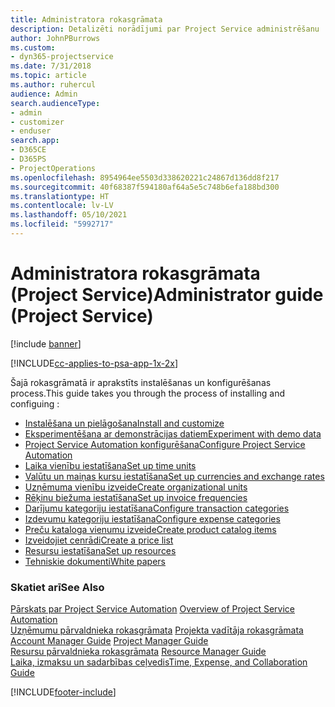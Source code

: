 ```yaml
---
title: Administratora rokasgrāmata
description: Detalizēti norādījumi par Project Service administrēšanu
author: JohnPBurrows
ms.custom:
- dyn365-projectservice
ms.date: 7/31/2018
ms.topic: article
ms.author: ruhercul
audience: Admin
search.audienceType:
- admin
- customizer
- enduser
search.app:
- D365CE
- D365PS
- ProjectOperations
ms.openlocfilehash: 8954964ee5503d338620221c24867d136dd8f217
ms.sourcegitcommit: 40f68387f594180af64a5e5c748b6efa188bd300
ms.translationtype: HT
ms.contentlocale: lv-LV
ms.lasthandoff: 05/10/2021
ms.locfileid: "5992717"
---
```

# <a name="administrator-guide-project-service"></a><span data-ttu-id="3de28-103">Administratora rokasgrāmata (Project Service)</span><span class="sxs-lookup"><span data-stu-id="3de28-103">Administrator guide (Project Service)</span></span>

[!include [banner](../includes/psa-now-project-operations.md)]

[!INCLUDE[cc-applies-to-psa-app-1x-2x](../includes/cc-applies-to-psa-app-1x-2x.md)]

<span data-ttu-id="3de28-104">Šajā rokasgrāmatā ir aprakstīts instalēšanas un konfigurēšanas process.</span><span class="sxs-lookup"><span data-stu-id="3de28-104">This guide takes you through the process of installing and configuing :</span></span>  
  
- [<span data-ttu-id="3de28-105">Instalēšana un pielāgošana</span><span class="sxs-lookup"><span data-stu-id="3de28-105">Install and customize</span></span>](install-customize.md)
- [<span data-ttu-id="3de28-106">Eksperimentēšana ar demonstrācijas datiem</span><span class="sxs-lookup"><span data-stu-id="3de28-106">Experiment with demo data</span></span>](use-demo-data.md)
- [<span data-ttu-id="3de28-107">Project Service Automation konfigurēšana</span><span class="sxs-lookup"><span data-stu-id="3de28-107">Configure Project Service Automation</span></span>](configure.md)
- [<span data-ttu-id="3de28-108">Laika vienību iestatīšana</span><span class="sxs-lookup"><span data-stu-id="3de28-108">Set up time units</span></span>](set-up-time-units.md)
- [<span data-ttu-id="3de28-109">Valūtu un maiņas kursu iestatīšana</span><span class="sxs-lookup"><span data-stu-id="3de28-109">Set up currencies and exchange rates</span></span>](set-up-currencies-exchange-rates.md)
- [<span data-ttu-id="3de28-110">Uzņēmuma vienību izveide</span><span class="sxs-lookup"><span data-stu-id="3de28-110">Create organizational units</span></span>](create-organizational-units.md)
- [<span data-ttu-id="3de28-111">Rēķinu biežuma iestatīšana</span><span class="sxs-lookup"><span data-stu-id="3de28-111">Set up invoice frequencies</span></span>](set-up-invoice-frequencies.md)
- [<span data-ttu-id="3de28-112">Darījumu kategoriju iestatīšana</span><span class="sxs-lookup"><span data-stu-id="3de28-112">Configure transaction categories</span></span>](configure-transaction-categories.md)
- [<span data-ttu-id="3de28-113">Izdevumu kategoriju iestatīšana</span><span class="sxs-lookup"><span data-stu-id="3de28-113">Configure expense categories</span></span>](configure-expense-categories.md)
- [<span data-ttu-id="3de28-114">Preču kataloga vienumu izveide</span><span class="sxs-lookup"><span data-stu-id="3de28-114">Create product catalog items</span></span>](create-product-catalog-items.md)
- [<span data-ttu-id="3de28-115">Izveidojiet cenrādi</span><span class="sxs-lookup"><span data-stu-id="3de28-115">Create a price list</span></span>](create-price-list.md)
- [<span data-ttu-id="3de28-116">Resursu iestatīšana</span><span class="sxs-lookup"><span data-stu-id="3de28-116">Set up resources</span></span>](set-up-resources.md)
- [<span data-ttu-id="3de28-117">Tehniskie dokumenti</span><span class="sxs-lookup"><span data-stu-id="3de28-117">White papers</span></span>](white-papers.md)
  
### <a name="see-also"></a><span data-ttu-id="3de28-118">Skatiet arī</span><span class="sxs-lookup"><span data-stu-id="3de28-118">See Also</span></span>  
 <span data-ttu-id="3de28-119">[Pārskats par Project Service Automation](../psa/overview.md)  </span><span class="sxs-lookup"><span data-stu-id="3de28-119">[Overview of Project Service Automation](../psa/overview.md)  </span></span>  
 <span data-ttu-id="3de28-120">[Uzņēmumu pārvaldnieka rokasgrāmata](../psa/account-manager-guide.md) [Projekta vadītāja rokasgrāmata](../psa/project-manager-guide.md) </span><span class="sxs-lookup"><span data-stu-id="3de28-120">[Account Manager Guide](../psa/account-manager-guide.md) [Project Manager Guide](../psa/project-manager-guide.md) </span></span>  
 <span data-ttu-id="3de28-121">[Resursu pārvaldnieka rokasgrāmata](../psa/resource-manager-guide.md) </span><span class="sxs-lookup"><span data-stu-id="3de28-121">[Resource Manager Guide](../psa/resource-manager-guide.md) </span></span>  
 [<span data-ttu-id="3de28-122">Laika, izmaksu un sadarbības ceļvedis</span><span class="sxs-lookup"><span data-stu-id="3de28-122">Time, Expense, and Collaboration Guide</span></span>](../psa/time-expense-collaboration-guide.md)


[!INCLUDE[footer-include](../includes/footer-banner.md)]